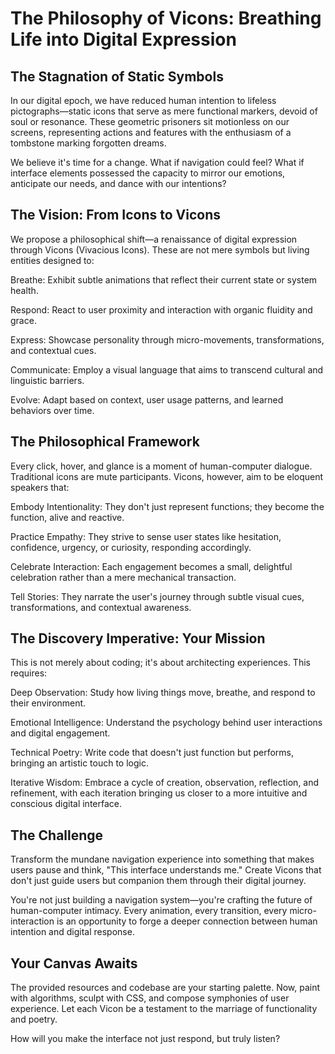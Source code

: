 # The Philosophy of Vicons: Breathing Life into Digital Expression
## The Stagnation of Static Symbols
In our digital epoch, we have reduced human intention to lifeless pictographs—static icons that serve as mere functional markers, devoid of soul or resonance. These geometric prisoners sit motionless on our screens, representing actions and features with the enthusiasm of a tombstone marking forgotten dreams.

We believe it's time for a change. What if navigation could feel? What if interface elements possessed the capacity to mirror our emotions, anticipate our needs, and dance with our intentions?

## The Vision: From Icons to Vicons
We propose a philosophical shift—a renaissance of digital expression through Vicons (Vivacious Icons). These are not mere symbols but living entities designed to:

Breathe: Exhibit subtle animations that reflect their current state or system health.

Respond: React to user proximity and interaction with organic fluidity and grace.

Express: Showcase personality through micro-movements, transformations, and contextual cues.

Communicate: Employ a visual language that aims to transcend cultural and linguistic barriers.

Evolve: Adapt based on context, user usage patterns, and learned behaviors over time.

## The Philosophical Framework
Every click, hover, and glance is a moment of human-computer dialogue. Traditional icons are mute participants. Vicons, however, aim to be eloquent speakers that:

Embody Intentionality: They don't just represent functions; they become the function, alive and reactive.

Practice Empathy: They strive to sense user states like hesitation, confidence, urgency, or curiosity, responding accordingly.

Celebrate Interaction: Each engagement becomes a small, delightful celebration rather than a mere mechanical transaction.

Tell Stories: They narrate the user's journey through subtle visual cues, transformations, and contextual awareness.

## The Discovery Imperative: Your Mission
This is not merely about coding; it's about architecting experiences. This requires:

Deep Observation: Study how living things move, breathe, and respond to their environment.

Emotional Intelligence: Understand the psychology behind user interactions and digital engagement.

Technical Poetry: Write code that doesn't just function but performs, bringing an artistic touch to logic.

Iterative Wisdom: Embrace a cycle of creation, observation, reflection, and refinement, with each iteration bringing us closer to a more intuitive and conscious digital interface.

## The Challenge
Transform the mundane navigation experience into something that makes users pause and think, "This interface understands me." Create Vicons that don't just guide users but companion them through their digital journey.

You're not just building a navigation system—you're crafting the future of human-computer intimacy. Every animation, every transition, every micro-interaction is an opportunity to forge a deeper connection between human intention and digital response.

## Your Canvas Awaits
The provided resources and codebase are your starting palette. Now, paint with algorithms, sculpt with CSS, and compose symphonies of user experience. Let each Vicon be a testament to the marriage of functionality and poetry.

How will you make the interface not just respond, but truly listen?
